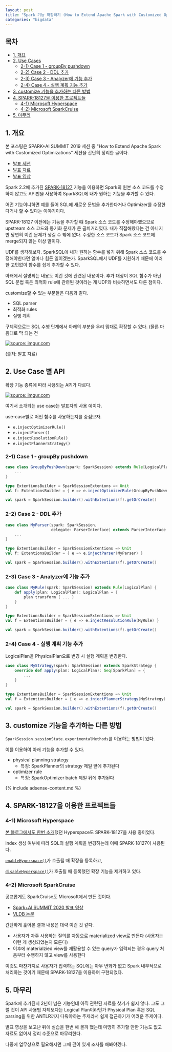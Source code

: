 ```yaml
---
layout: post
title: "Spark 기능 확장하기 (How to Extend Apache Spark with Customized Optimizations)"
categories: "bigdata"
---
```


## 목차

- [1. 개요](#1-개요)
- [2. Use Cases](#2-use-cases)
  - [2-1) Case 1 - groupBy pushdown](#2-1-case-1---groupby-pushdown)
  - [2-2) Case 2 - DDL 추가](#2-2-case-2---ddl-추가)
  - [2-3) Case 3 - Analyzer에 기능 추가](#2-3-case-3---analyzer에-기능-추가)
  - [2-4) Case 4 - 실행 계획 기능 추가](#2-4-case-4---실행-계획-기능-추가)
- [3. customize 기능을 추가하는 다른 방법](#3-customize-기능을-추가하는-다른-방법)
- [4. SPARK-18127을 이용한 프로젝트들](#4-spark-18127을-이용한-프로젝트들)
  - [4-1) Microsoft Hyperspace](#4-1-microsoft-hyperspace)
  - [4-2) Microsoft SparkCruise](#4-2-microsoft-sparkcruise)
- [5. 마무리](#5-마무리)

## 1. 개요

본 포스팅은 SPARK+AI SUMMIT 2019 세션 중 "How to Extend Apache Spark with Customized Optimizations" 세션을 간단히 정리한 글이다.

- [발표 세션](https://databricks.com/session/how-to-extend-apache-spark-with-customized-optimizations)
- [발표 자료](https://www.slideshare.net/databricks/how-to-extend-apache-spark-with-customized-optimizations)
- [발표 영상](https://www.youtube.com/watch?v=IlovS-Y7KUk)

Spark 2.2에 추가된 [SPARK-18127](https://issues.apache.org/jira/browse/SPARK-18127) 기능을 이용하면 Spark의 원본 소스 코드를 수정하지 않고도 API만을 사용하여 SparkSQL에 내가 원하는 기능을 추가할 수 있다.

어떤 기능이냐하면 예를 들어 SQL에 새로운 문법을 추가한다거나 Optimizer를 수정한다거나 할 수 있다는 이야기이다.

SPARK-18127 이전에는 기능을 추가할 떄 Spark 소스 코드를 수정해야했으므로 upstream 소스 코드와 동기화 문제가 큰 골치거리였다. 내가 직접해봤다는 건 아니지만 당연히 이런 문제가 생길 수 밖에 없다. 수정한 소스 코드가 Spark 소스 코드에 merge되지 않는 이상 말이다.

UDF를 생각해보자. SparkSQL에 내가 원하는 함수를 넣기 위해 Spark 소스 코드를 수정해야한다면 얼마나 힘든 일이겠는가. SparkSQL에서 UDF를 지원하기 때문에 이러한 고민없이 함수를 쉽게 추가할 수 있다.

아래에서 설명되는 내용도 이런 것에 관련된 내용이다. 추가 대상이 SQL 함수가 아닌 SQL 문법 혹은 최적화 rule에 관련된 것이라는 게 UDF와 비슷하면서도 다른 점이다.

customize할 수 있는 부분들은 다음과 같다.

- SQL parser
- 최적화 rules
- 실행 계획

구체적으로는 SQL 수행 단계에서 아래의 부분을 우리 맘대로 확장할 수 있다. (물론 마음대로 막 되는 건 

<a href="https://imgur.com/ZDoXNOm"><img src="https://i.imgur.com/ZDoXNOml.png" title="source: imgur.com" /></a>

(출처: 발표 자료)

## 2. Use Case 별 API

확장 기능 종류에 따라 사용되는 API가 다르다.

<a href="https://imgur.com/oTiS9cJ"><img src="https://i.imgur.com/oTiS9cJl.png" title="source: imgur.com" /></a>

여기서 소개되는 use case는 발표자의 사용 예이다.

use-case별로 어떤 함수를 사용하는지를 중점보자.

- `e.injectOptimizerRule()`
- `e.injectParser()`
- `e.injectResolutionRule()`
- `e.injectPlannerStrategy()`

### 2-1) Case 1 - groupBy pushdown

```scala
case class GroupByPushDown(spark: SparkSession) extends Rule[LogicalPlan] {
    ...
}

type ExtentionsBuilder = SparkSessionExtenions => Unit
val f: ExtentionsBuilder = { e => e.injectOptimizerRule(GroupByPushDown) }

val spark = SparkSession.builder().withExtentions(f).getOrCreate()
```

### 2-2) Case 2 - DDL 추가

```scala
case class MyParser(spark: SparkSession,
                    delegate: ParserInterface) extends ParserInterface {
    ...
}

type ExtentionsBuilder = SparkSessionExtentions => Unit
val f: ExtentionsBuilder = { e => e.injectParser(MyParser) }

val spark = SparkSession.builder().withExtentions(f).getOrCreate()
```

### 2-3) Case 3 - Analyzer에 기능 추가

```scala
case class MyRule(spark: SparkSession) extends Rule[LogicalPlan] {
    def apply(plan: LogicalPlan): LogicalPlan = {
        plan transform { ... }
    }
}

type ExtentionsBuilder = SparkSessionExtentions => Unit
val f = ExtentionsBuilder = { e => e.injectResolutionRule(MyRule) }

val spark = SparkSession.builder().withExtentions(f).getOrCreate()
```

### 2-4) Case 4 - 실행 계획 기능 추가

LogicalPlan을 PhysicalPlan으로 변경 시 실행 계획을 변경한다.

```scala
case class MyStrategy(spark: SparkSession) extends SparkStrategy {
    override def apply(plan: LogicalPlan): Seq[SparkPlan] = {
        ...
    }
}

type ExtentionsBuilder = SparkSessionExtentions => Unit
val f = ExtentionsBuilder = { e => e.injectPlannerStrategy(MyStrategy) }

val spark = SparkSession.builder().withExtentions(f).getOrCreate()
```

## 3. customize 기능을 추가하는 다른 방법

`SparkSession.sessionState.experimentalMethods`를 이용하는 방법이 있다.

이를 이용하여 아래 기능을 추가할 수 있다.

- physical planning strategy
    - 특징: SparkPlanner의 strategy 제일 앞에 추가된다
- optimizer rule
    - 특징: SparkOptimizer batch 제일 뒤에 추가된다

{% include adsense-content.md %}

## 4. SPARK-18127을 이용한 프로젝트들

### 4-1) Microsoft Hyperspace

[본 블로그에서도 한번 소개](http://jason-heo.github.io/bigdata/2020/12/06/spark-hyperspace.html)했던 Hyperspace도 SPARK-18127을 사용 중이었다.

index 생성 여부에 따라  SQL의 실행 계획을 변경하는데 이때 SPARK-18127이 사용된다.

[`enableHyperspace()`](https://github.com/microsoft/hyperspace/blob/cafaa91389549cbf5f3ef29a7733ab709a255e00/src/main/scala/com/microsoft/hyperspace/package.scala#L47)가 호출될 때 확장을 등록하고,

[`disableHyperspace()`](https://github.com/microsoft/hyperspace/blob/cafaa91389549cbf5f3ef29a7733ab709a255e00/src/main/scala/com/microsoft/hyperspace/package.scala#L61)가 호출될 때 등록했던 확장 기능을 제거하고 있다.

### 4-2) Microsoft SparkCruise

공교롭게도 SparkCruise도 Microsoft에서 만든 것이다.

- [Spark+AI SUMMIT 2020 발표 영상](https://databricks.com/session_na20/sparkcruise-automatic-computation-reuse-in-apache-spark)
- [VLDB 논문](http://www.vldb.org/pvldb/vol12/p1850-roy.pdf)

간단하게 훑어본 결과 내용은 대략 이런 것 같다.

- 사용자가 자주 사용하는 질의를 자동으로 materialized view로 만든다 (사용자는 이런 게 생성되었는지 모른다)
- 이후에 materialzied view를 재활용할 수 있는 query가 입력되는 경우 query 처음부터 수행하지 않고 view를 사용한다

이것도 마찬가지로 사용자가 입력하는 SQL에는 아무 변화가 없고 Spark 내부적으로 처리하는 것이기 때문에 SPARK-18127을 이용하여 구현되었다.

## 5. 마무리

Spark에 추가된지 2년이 넘은 기능인데 아직 관련된 자료를 찾기가 쉽지 않다. 그도 그럴 것이 API 사용법 자체보다는 Logical Plan이라던가 Physical Plan 혹은 SQL parsing을 위한 ANTLR까지 다뤄야하는 주제라서 쉽게 접근하기가 어려운 주제이다.

발표 영상을 보고난 뒤에 실습을 한번 해 볼까 했는데 마땅히 추가할 만한 기능도 없고 자료도 없어서 정리 수준으로 마무리한다.

나중에 업무상으로 필요해지면 그때 깊이 있게 조사를 해봐야겠다.
